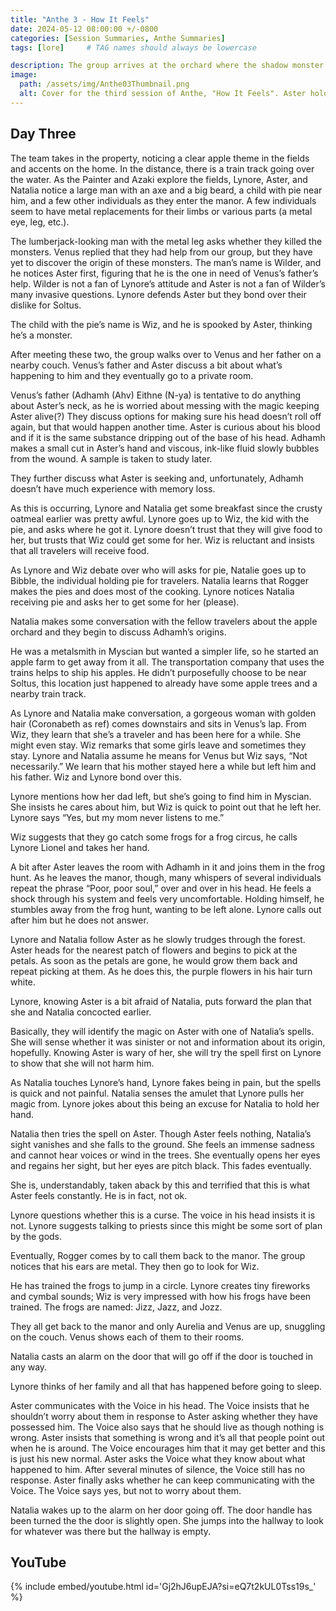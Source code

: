 ```yaml
---
title: "Anthe 3 - How It Feels"
date: 2024-05-12 08:00:00 +/-0800
categories: [Session Summaries, Anthe Summaries]
tags: [lore]     # TAG names should always be lowercase

description: The group arrives at the orchard where the shadow monster originated. What should be an investigation into its obscured origins turns into an examination of who Aster is.
image:
  path: /assets/img/Anthe03Thumbnail.png
  alt: Cover for the third session of Anthe, "How It Feels". Aster holds a yellow flower against a purple background with snow fall. His eyes are closed, black streaming under his eyes. His green scarf is nicely tied around his neck, his orange hair gently draping over his shoulders. Drawn by Julia. 
---
```


## Day Three

The team takes in the property, noticing a clear apple theme in the fields and accents on the home. In the distance, there is a train track going over the water. As the Painter and Azaki explore the fields, Lynore, Aster, and Natalia notice a large man with an axe and a big beard, a child with pie near him, and a few other individuals as they enter the manor. A few individuals seem to have metal replacements for their limbs or various parts (a metal eye, leg, etc.). 

The lumberjack-looking man with the metal leg asks whether they killed the monsters. Venus replied that they had help from our group, but they have yet to discover the origin of these monsters. The man’s name is Wilder, and he notices Aster first, figuring that he is the one in need of Venus’s father’s help. Wilder is not a fan of Lynore’s attitude and Aster is not a fan of Wilder’s many invasive questions. Lynore defends Aster but they bond over their dislike for Soltus. 

The child with the pie’s name is Wiz, and he is spooked by Aster, thinking he’s a monster. 

After meeting these two, the group walks over to Venus and her father on a nearby couch. Venus’s father and Aster discuss a bit about what’s happening to him and they eventually go to a private room. 

Venus’s father (Adhamh (Ahv) Eithne (N-ya) is tentative to do anything about Aster’s neck, as he is worried about messing with the magic keeping Aster alive(?) They discuss options for making sure his head doesn’t roll off again, but that would happen another time. Aster is curious about his blood and if it is the same substance dripping out of the base of his head. Adhamh makes a small cut in Aster’s hand and viscous, ink-like fluid slowly bubbles from the wound. A sample is taken to study later. 

They further discuss what Aster is seeking and, unfortunately, Adhamh doesn’t have much experience with memory loss. 

As this is occurring, Lynore and Natalia get some breakfast since the crusty oatmeal earlier was pretty awful. Lynore goes up to Wiz, the kid with the pie, and asks where he got it. Lynore doesn’t trust that they will give food to her, but trusts that Wiz could get some for her. Wiz is reluctant and insists that all travelers will receive food. 

As Lynore and Wiz debate over who will asks for pie, Natalie goes up to Bibble, the individual holding pie for travelers. Natalia learns that Rogger makes the pies and does most of the cooking. Lynore notices Natalia receiving pie and asks her to get some for her (please). 

Natalia makes some conversation with the fellow travelers about the apple orchard and they begin to discuss Adhamh’s origins. 

He was a metalsmith in Myscian but wanted a simpler life, so he started an apple farm to get away from it all. The transportation company that uses the trains helps to ship his apples. He didn’t purposefully choose to be near Soltus, this location just happened to already have some apple trees and a nearby train track. 

As Lynore and Natalia make conversation, a gorgeous woman with golden hair (Coronabeth as ref) comes downstairs and sits in Venus’s lap. From Wiz, they learn that she’s a traveler and has been here for a while. She might even stay. Wiz remarks that some girls leave and sometimes they stay. Lynore and Natalia assume he means for Venus but Wiz says, “Not necessarily.” We learn that his mother stayed here a while but left him and his father. Wiz and Lynore bond over this. 

Lynore mentions how her dad left, but she’s going to find him in Myscian. She insists he cares about him, but Wiz is quick to point out that he left her. Lynore says “Yes, but my mom never listens to me.” 

Wiz suggests that they go catch some frogs for a frog circus, he calls Lynore Lionel and takes her hand. 

A bit after Aster leaves the room with Adhamh in it and joins them in the frog hunt. As he leaves the manor, though, many whispers of several individuals repeat the phrase “Poor, poor soul,” over and over in his head. He feels a shock through his system and feels very uncomfortable. Holding himself, he stumbles away from the frog hunt, wanting to be left alone. Lynore calls out after him but he does not answer. 

Lynore and Natalia follow Aster as he slowly trudges through the forest. Aster heads for the nearest patch of flowers and begins to pick at the petals. As soon as the petals are gone, he would grow them back and repeat picking at them. As he does this, the purple flowers in his hair turn white. 

Lynore, knowing Aster is a bit afraid of Natalia, puts forward the plan that she and Natalia concocted earlier. 

Basically, they will identify the magic on Aster with one of Natalia’s spells. She will sense whether it was sinister or not and information about its origin, hopefully. Knowing Aster is wary of her, she will try the spell first on Lynore to show that she will not harm him. 

As Natalia touches Lynore’s hand, Lynore fakes being in pain, but the spells is quick and not painful. Natalia senses the amulet that Lynore pulls her magic from. Lynore jokes about this being an excuse for Natalia to hold her hand. 

Natalia then tries the spell on Aster. Though Aster feels nothing, Natalia’s sight vanishes and she falls to the ground. She feels an immense sadness and cannot hear voices or wind in the trees. She eventually opens her eyes and regains her sight, but her eyes are pitch black. This fades eventually. 

She is, understandably, taken aback by this and terrified that this is what Aster feels constantly. He is in fact, not ok. 

Lynore questions whether this is a curse. The voice in his head insists it is not. Lynore suggests talking to priests since this might be some sort of plan by the gods. 

Eventually, Rogger comes by to call them back to the manor. The group notices that his ears are metal. They then go to look for Wiz. 

He has trained the frogs to jump in a circle. Lynore creates tiny fireworks and cymbal sounds; Wiz is very impressed with how his frogs have been trained. The frogs are named: Jizz, Jazz, and Jozz. 

They all get back to the manor and only Aurelia and Venus are up, snuggling on the couch. Venus shows each of them to their rooms. 

Natalia casts an alarm on the door that will go off if the door is touched in any way. 

Lynore thinks of her family and all that has happened before going to sleep. 

Aster communicates with the Voice in his head. The Voice insists that he shouldn’t worry about them in response to Aster asking whether they have possessed him. The Voice also says that he should live as though nothing is wrong. Aster insists that something is wrong and it’s all that people point out when he is around. The Voice encourages him that it may get better and this is just his new normal. Aster asks the Voice what they know about what happened to him. After several minutes of silence, the Voice still has no response. Aster finally asks whether he can keep communicating with the Voice. The Voice says yes, but not to worry about them. 

Natalia wakes up to the alarm on her door going off. The door handle has been turned the the door is slightly open. She jumps into the hallway to look for whatever was there but the hallway is empty. 


## YouTube

{% include embed/youtube.html id='Gj2hJ6upEJA?si=eQ7t2kUL0Tss19s_' %}
